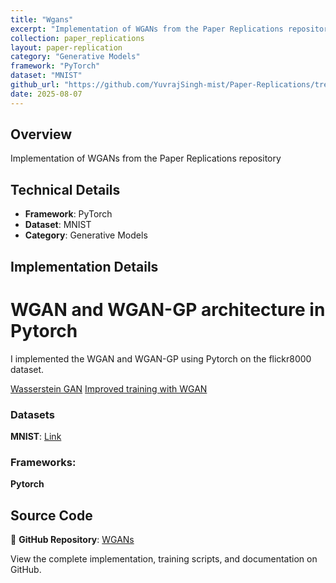```yaml
---
title: "Wgans"
excerpt: "Implementation of WGANs from the Paper Replications repository"
collection: paper_replications
layout: paper-replication
category: "Generative Models"
framework: "PyTorch"
dataset: "MNIST"
github_url: "https://github.com/YuvrajSingh-mist/Paper-Replications/tree/master/WGANs"
date: 2025-08-07
---
```


## Overview
Implementation of WGANs from the Paper Replications repository

## Technical Details
- **Framework**: PyTorch
- **Dataset**: MNIST
- **Category**: Generative Models

## Implementation Details

# WGAN and WGAN-GP architecture in Pytorch

I implemented the WGAN and WGAN-GP using Pytorch on the flickr8000 dataset.

[Wasserstein GAN](https://arxiv.org/abs/1701.07875)
[Improved training with WGAN](https://arxiv.org/abs/1704.00028)

### Datasets

**MNIST**: [Link](https://www.kaggle.com/datasets/hojjatk/mnist-dataset)

### Frameworks:
**Pytorch**

## Source Code
📁 **GitHub Repository**: [WGANs](https://github.com/YuvrajSingh-mist/Paper-Replications/tree/master/WGANs)

View the complete implementation, training scripts, and documentation on GitHub.
